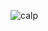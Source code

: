 ![calp](https://github.com/Deepak2k4/CodSoft/assets/154690787/928b449a-e3df-4376-afb8-670ce4460cfa)
